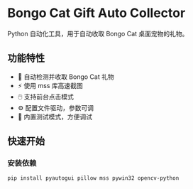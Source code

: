 # Bongo Cat Gift Auto Collector

Python 自动化工具，用于自动收取 Bongo Cat 桌面宠物的礼物。

## 功能特性

- 🎯 自动检测并收取 Bongo Cat 礼物
- ⚡ 使用 mss 库高速截图
- 🖱️ 支持前台点击模式
- ⚙️ 配置文件驱动，参数可调
- 🔧 内置测试模式，方便调试

## 快速开始

### 安装依赖
```bash
pip install pyautogui pillow mss pywin32 opencv-python
